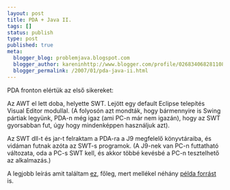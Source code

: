 ```yaml
---
layout: post
title: PDA + Java II.
tags: []
status: publish
type: post
published: true
meta:
  blogger_blog: problemjava.blogspot.com
  blogger_author: kareninhttp://www.blogger.com/profile/02683406828110839343noreply@blogger.com
  blogger_permalink: /2007/01/pda-java-ii.html
---
```

PDA fronton elértük az első sikereket:

  
Az AWT el lett doba, helyette SWT. Lejött egy default Eclipse telepítés Visual
Editor modullal. (A folyosón azt mondták, hogy bármennyire is Swing pártiak
legyünk, PDA-n még igaz (ami PC-n már nem igazán), hogy az SWT gyorsabban fut,
úgy hogy mindenképpen használjuk azt).

  
Az SWT dll-t és jar-t felraktam a PDA-ra a J9 megfelelő könyvtáraiba, és
vidáman futnak azóta az SWT-s programok. (A J9-nek van PC-n futtatható
változata, oda a PC-s SWT kell, és akkor többé kevésbé a PC-n tesztelhető az
alkalmazás.)

  
A legjobb leírás amit találtam
[ez](http://awareness.ics.uci.edu/~rsilvafi/pocketPC/index.html), főleg, mert
mellékel néhány [példa
forrást](http://awareness.ics.uci.edu/~rsilvafi/pocketPC/download/CDCDemo.zip)
is.

